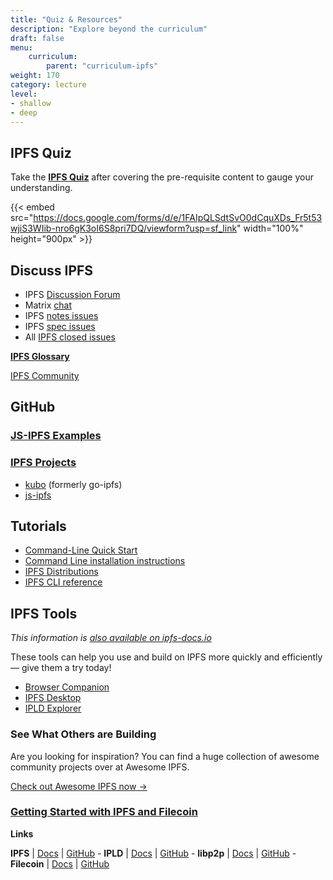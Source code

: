 ```yaml
---
title: "Quiz & Resources"
description: "Explore beyond the curriculum"
draft: false
menu:
    curriculum:
        parent: "curriculum-ipfs"
weight: 170
category: lecture
level:
- shallow
- deep
---
```

## IPFS Quiz

Take the [**IPFS Quiz**](https://docs.google.com/forms/d/e/1FAIpQLSdtSvO0dCquXDs_Fr5t53wjiS3WIib-nro6gK3oI6S8pri7DQ/viewform?usp=sf_link) after covering the pre-requisite content to gauge your understanding.

{{< embed src="https://docs.google.com/forms/d/e/1FAIpQLSdtSvO0dCquXDs_Fr5t53wjiS3WIib-nro6gK3oI6S8pri7DQ/viewform?usp=sf_link" width="100%" height="900px" >}}

## Discuss IPFS
* IPFS [Discussion Forum](https://discuss.ipfs.io/)
* Matrix [chat](https://matrix.to/#/#lobby:ipfs.io)
* IPFS [notes issues](https://github.com/ipfs/notes/issues)
* IPFS [spec issues](https://github.com/ipfs/specs/issues)
* All [IPFS closed issues](https://github.com/ipfs/ipfs/issues?q=is%3Aissue+is%3Aclosed)


**[IPFS Glossary](https://docs.ipfs.io/concepts/glossary/)**

[IPFS Community](https://docs.ipfs.io/community/#community)

## GitHub

### [JS-IPFS Examples](https://github.com/ipfs-examples)

### [IPFS Projects](https://github.com/ipfs)
* [kubo](https://github.com/ipfs/kubo) (formerly go-ipfs)
* [js-ipfs](https://github.com/ipfs/js-ipfs)

## Tutorials

* [Command-Line Quick Start](https://docs.ipfs.io/how-to/command-line-quick-start/#prerequisites)
* [Command Line installation instructions](https://docs.ipfs.io/install/command-line/#system-requirements)
* [IPFS Distributions](https://dist.ipfs.io/#kubo)
* [IPFS CLI reference](https://docs.ipfs.io/reference/cli/#ipfs)

## IPFS Tools
_This information is [also available on ipfs-docs.io](https://docs.ipfs.io/)_

These tools can help you use and build on IPFS more quickly and efficiently — give them a try today!

* [Browser Companion](https://github.com/ipfs-shipyard/ipfs-companion)
* [IPFS Desktop](https://github.com/ipfs-shipyard/ipfs-desktop)
* [IPLD Explorer](https://explore.ipld.io/)


### See What Others are Building

Are you looking for inspiration? You can find a huge collection of awesome community projects over at Awesome IPFS.

[Check out Awesome IPFS now →](https://awesome.ipfs.io/)

### [Getting Started with IPFS and Filecoin](https://protocollabs.notion.site/Getting-started-with-IPFS-Filecoin-173c73d4d8d64765a42058594bc46bb7)

**Links**

**IPFS** | [Docs](https://docs.ipfs.io) | [GitHub](https://github.com/ipfs) - **IPLD** | [Docs](https://ipld.io/docs/) | [GitHub](https://github.com/ipld) - **libp2p** | [Docs](https://docs.libp2p.io) | [GitHub](https://github.com/libp2p) - **Filecoin** | [Docs](https://docs.filecoin.io) | [GitHub](https://github.com/filecoin-project)

<!--
##IPFS Glossary Does this exist?-->
